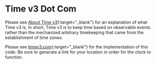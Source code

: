 # Time v3 Dot Com
Please see [About Time v3](https://www.nathanruffing.com/aboutpostindustrialtime){:target="_blank"} for an explanation of what Time v3 is. In short, Time v3 is to keep time based on observable events rather than the mechanized arbitrary timekeeping that came from the establishment of time zones.

Please see [timev3.com](http://timev3.com){:target="_blank"} for the implementation of this code. Be sure to generate a link for your location in order for the clock to function.

